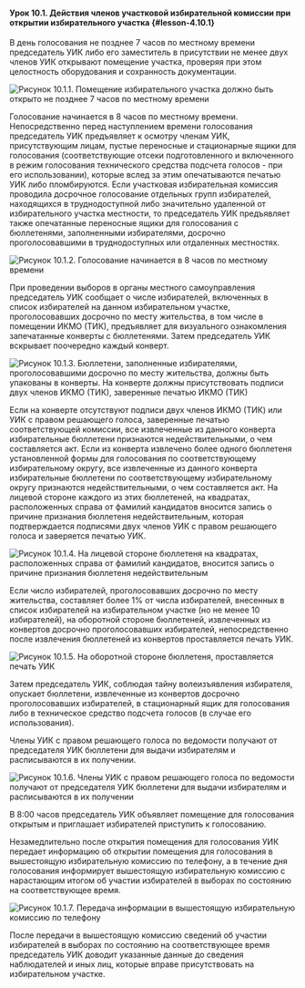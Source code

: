 #### Урок 10.1. Действия членов участковой избирательной комиссии при открытии избирательного участка {#lesson-4.10.1}

В день голосования не позднее 7 часов по местному времени председатель УИК либо его заместитель в присутствии не менее двух членов УИК открывают помещение участка, проверяя при этом целостность оборудования и сохранность документации.

![Рисунок 10.1.1. Помещение избирательного участка должно быть открыто не позднее 7 часов по местному времени ](./4.10.1.1.png)

Голосование начинается в 8 часов по местному времени. Непосредственно перед наступлением времени голосования председатель УИК предъявляет к осмотру членам УИК, присутствующим лицам, пустые переносные и стационарные ящики для голосования (соответствующие отсеки подготовленного и включенного в режим голосования технического средства подсчета голосов - при его использовании), которые вслед за этим опечатываются печатью УИК либо пломбируются. Если участковая избирательная комиссия проводила досрочное голосование отдельных групп избирателей, находящихся в труднодоступной либо значительно удаленной от избирательного участка местности, то председатель УИК предъявляет также опечатанные переносные ящики для голосования с бюллетенями, заполненными избирателями, досрочно проголосовавшими в труднодоступных или отдаленных местностях.

![Рисунок 10.1.2. Голосование начинается в 8 часов по местному времени ](./4.10.1.2.png)

При проведении выборов в органы местного самоуправления председатель УИК сообщает о числе избирателей, включенных в список избирателей на данном избирательном участке, проголосовавших досрочно по месту жительства, в том числе в помещении ИКМО (ТИК), предъявляет для визуального ознакомления запечатанные конверты с бюллетенями. Затем председатель УИК вскрывает поочередно каждый конверт.

![Рисунок 10.1.3. Бюллетени, заполненные избирателями, проголосовавшими досрочно по месту жительства, должны быть упакованы в конверты. На конверте должны присутствовать подписи двух членов ИКМО (ТИК), заверенные печатью ИКМО (ТИК) ](./4.10.1.3.png)

Если на конверте отсутствуют подписи двух членов ИКМО (ТИК) или УИК с правом решающего голоса, заверенные печатью соответствующей комиссии, все извлеченные из данного конверта избирательные бюллетени признаются недействительными, о чем составляется акт. Если из конверта извлечено более одного бюллетеня установленной формы для голосования по соответствующему избирательному округу, все извлеченные из данного конверта избирательные бюллетени по соответствующему избирательному округу признаются недействительными, о чем составляется акт. На лицевой стороне каждого из этих бюллетеней, на квадратах, расположенных справа от фамилий кандидатов вносится запись о причине признания бюллетеня недействительным, которая подтверждается подписями двух членов УИК с правом решающего голоса и заверяется печатью УИК.

![Рисунок 10.1.4. На лицевой стороне бюллетеня на квадратах, расположенных справа от фамилий кандидатов, вносится запись о причине признания бюллетеня недействительным ](./4.10.1.4.png)

Если число избирателей, проголосовавших досрочно по месту жительства, составляет более 1% от числа избирателей, внесенных в список избирателей на избирательном участке (но не менее 10 избирателей), на оборотной стороне бюллетеней, извлеченных из конвертов досрочно проголосовавших избирателей, непосредственно после извлечения бюллетеней из конвертов проставляется печать УИК.

![Рисунок 10.1.5. На оборотной стороне бюллетеня, проставляется печать УИК ](./4.10.1.5.png)

Затем председатель УИК, соблюдая тайну волеизъявления избирателя, опускает бюллетени, извлеченные из конвертов досрочно проголосовавших избирателей, в стационарный ящик для голосования либо в техническое средство подсчета голосов (в случае его использования).

Члены УИК с правом решающего голоса по ведомости получают от председателя УИК бюллетени для выдачи избирателям и расписываются в их получении.

![Рисунок 10.1.6. Члены УИК с правом решающего голоса по ведомости получают от председателя УИК бюллетени для выдачи избирателям и расписываются в их получении ](./4.10.1.6.png)

В 8:00 часов председатель УИК объявляет помещение для голосования открытым и приглашает избирателей приступить к голосованию.

Незамедлительно после открытия помещения для голосования УИК передает информацию об открытии помещения для голосования в вышестоящую избирательную комиссию по телефону, а в течение дня голосования информирует вышестоящую избирательную комиссию с нарастающим итогом об участии избирателей в выборах по состоянию на соответствующее время.

![Рисунок 10.1.7. Передача информации в вышестоящую избирательную комиссию по телефону ](./4.10.1.7.png)

После передачи в вышестоящую комиссию сведений об участии избирателей в выборах по состоянию на соответствующее время председатель УИК доводит указанные данные до сведения наблюдателей и иных лиц, которые вправе присутствовать на избирательном участке.
